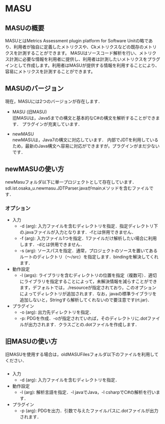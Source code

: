 # MASU

## MASUの概要
MASUとはMetrics Assessment plugin platform for Software Unitの略であり、利用者が独自に定義したメトリクスや、Ckメトリクスなどの既存のメトリクスを計測することができます。
MASUはソースコード解析を行い、メトリクス計測に必要な情報を利用者に提供し、利用者は計測したいメトリクスをプラグインとして作成します。利用者はMASUが提供する情報を利用することにより、容易にメトリクスを計測することができます。

## MASUのバージョン
現在，MASUには2つのバージョンが存在します．

* MASU (旧MASU)  
旧MASUは，Java5までの構文と基本的なC#の構文を解析することができます．
プラグインが充実しています．

* newMASU  
newMASUは，Java7の構文に対応しています．
内部でJDTを利用しているため，最新のJava構文へ容易に対応ができますが，プラグインがまだ少ないです．

## newMASUの使い方
newMasuフォルダ以下に単一プロジェクトとして存在しています．
sdl.ist.osaka\_u.newmasu.JDTParser.javaがmainメソッドを含むファイルです．

### オプション
- 入力
    - -d (arg): 入力ファイルを含むディレクトリを指定．指定ディレクトリ下の.javaファイルが入力となります．-fとは併用できません．
    - -f (arg): 入力ファイル1つを指定．1ファイルだけ解析したい場合に利用します．-dとは併用できません．
    - -s (arg): ソースパスを指定．通常，プロジェクトのソースを置いてあるルートのディレクトリ（〜/src）を指定します．bindingを解決してくれます．
- 動作設定
    - -l (args): ライブラリを含むディレクトリの位置を指定（複数可）．適切にライブラリを指定することによって，未解決情報を減らすことができます，デフォルトでは，./resourceが指定されており，このオプションによってディレクトリが追加されます．なお，javaの標準ライブラリを追加しないと，Stringすら解析してくれないので要注意です(rt.jar)．
- プラグイン
    - -o (arg): 出力先ディレクトリを指定．
    - -p: PDGを作成．-oが指定されていれば，そのディレクトリに.dotファイルが出力されます．クラスごとの.dotファイルを作成します．

## 旧MASUの使い方
旧MASUを使用する場合は，oldMASUFilesフォルダ以下のファイルを利用してください．

###
- 入力
    - -d (arg): 入力ファイルを含むディレクトリを指定．
- 動作設定
    - -l (arg): 解析言語を指定．-l javaでJava，-l csharpでC#の解析を行います．
- プラグイン
    - -p (arg): PDGを出力．引数で与えたファイルパスに.dotファイルが出力されます．
